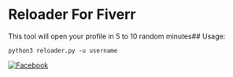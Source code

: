 # Reloader For Fiverr
This tool will open your profile in 5 to 10 random minutes## Usage:
```
python3 reloader.py -u username
```
[![Facebook](https://img.shields.io/badge/Facebook-Profile-blue?style=flat-square&logo=facebook)](https://www.facebook.com/sharifansari00)
